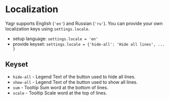 # Localization

Yagr supports English (`'en'`) and Russian (`'ru'`). You can provide your own localization keys using `settings.locale`.

-   setup language: `settings.locale = 'en'`
-   provide keyset: `settings.locale = {'hide-all': 'Hide all lines', ... }`

## Keyset

-   `hide-all` - Legend Text of the button used to hide all lines.
-   `show-all` - Legend Text of the button used to show all lines.
-   `sum` - Tooltip Sum word at the bottom of lines.
-   `scale` - Tooltip Scale word at the top of lines.
